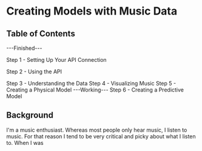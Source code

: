 # Creating Models with Music Data

## Table of Contents

---Finished---

Step 1 - Setting Up Your API Connection

Step 2 - Using the API 

Step 3 - Understanding the Data
Step 4 - Visualizing Music
Step 5 - Creating a Physical Model
---Working---
Step 6 - Creating a Predictive Model


## Background

I'm a music enthusiast. Whereas most people only hear music, I listen to music. For that reason I tend to be very critical and picky about what I listen to.
When I was 


